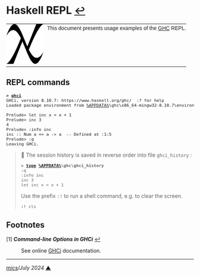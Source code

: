 # <span id="top">Haskell REPL</span> <span style="font-size:90%;">[↩](README.md#top)</span>

<table style="font-family:Helvetica,Arial;line-height:1.6;">
  <tr>
  <td style="border:0;padding:0 10px 0 0;min-width:100px;"><a href="https://www.haskell.org/" rel="external"><img style="border:0;" src="./docs/images/Double_lambda.png" width="100" alt="Haskell project"/></a></td>
  <td style="border:0;padding:0;vertical-align:text-top;">This document presents usage examples of the <a href="https://www.haskell.org/" rel="external">GHC</a> REPL.
  </td>
  </tr>
</table>

## <span id="">REPL commands</span>

<pre style="font-size:80%;">
<b>&gt; <a href="https://downloads.haskell.org/~ghc/9.0.1/docs/html/users_guide/ghci.html">ghci</a></b>
GHCi, version 8.10.7: https://www.haskell.org/ghc/  :? for help
Loaded package environment from <a href="https://docs.microsoft.com/en-us/windows/deployment/usmt/usmt-recognized-environment-variables#variables-that-are-recognized-only-in-the-user-context">%APPDATA%</a>\ghc\x86_64-mingw32-8.10.7\environments\default
&nbsp;
Prelude> let inc x = x + 1
Prelude> inc 3
4
Prelude> :info inc
inc :: Num a => a -> a  -- Defined at <interactive>:1:5
Prelude> :q
Leaving GHCi.
</pre>

> **:mag_right:** The session history is saved in reverse order into file `ghci_history` :
> <pre style="font-size:80%;">
> <b>&gt; <a href="https://docs.microsoft.com/en-us/windows-server/administration/windows-commands/type">type</a> <a href="https://docs.microsoft.com/en-us/windows/deployment/usmt/usmt-recognized-environment-variables#variables-that-are-recognized-only-in-the-user-context">%APPDATA%</a>\ghc\ghci_history</b>
> :q
> :info inc
> inc 3
> let inc x = x + 1
> </pre>
> Use the prefix <code>:!</code> to run a shell command, e.g. to clear the screen.
> <pre style="font-size:80%;">
> <b>:!</b> cls
> </pre>

## <span id="footnotes">Footnotes</span>

<span id="footnote_01">[1]</span> ***Command-line Options in GHCi*** [↩](#anchor_01)

<dl><dd>
See online <a href="https://downloads.haskell.org/~ghc/latest/docs/html/users_guide/ghci.html#ghci-cmd-line-options">GHCi</a> documentation.
</dd></dl>

***

*[mics](https://lampwww.epfl.ch/~michelou/)/July 2024* [**&#9650;**](#top)
<span id="bottom">&nbsp;</span>

<!-- link refs -->
